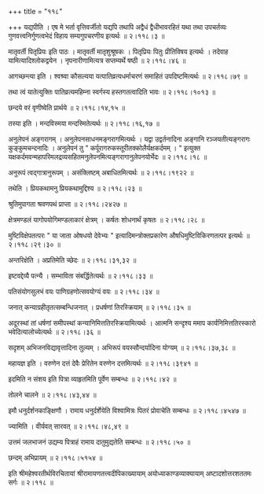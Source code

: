 +++
title = "११८"

+++
यद्यपीति । एष मे भर्ता वृत्तिवर्जीतो यद्यपि तथापि अद्वैधं द्वैधीभावरहितं यथा तथा उपचर्तव्यः गुणवत्त्वनिर्गुणत्वभेदं विहाय सम्यगुपचरणीय इत्यर्थः  ॥  २।११८।३  ॥   

  

मातृवर्ती पितृप्रियः इति पाठः । मातृवर्ती मातृशुश्रूषकः । पितृप्रियः पितुः प्रीतिविषय इत्यर्थः । तदेवाह यामित्यादिश्लोकद्वयेन । नृपनारीणामित्यत्र सप्तम्यर्थे षष्ठी  ॥  २।११८।४६  ॥   

  

आगच्छन्त्या इति । श्वश्र्वा कौसल्यया यत्पातिव्रत्यधर्माचरणं समाहितं उपदिष्टमित्यर्थः  ॥  २।११८।७९  ॥   

  

तथा त्वं यातेत्युक्तिः पातिव्रत्यमहिम्ना स्वर्गस्य हस्तगतत्वादिति भावः  ॥  २।११८।१०१३  ॥   

  

छन्दये वरं वृणीष्वेति प्रार्थये  ॥  २।११८।१४,१५  ॥   

  

तस्या इति । मन्दविस्मया मन्दस्मितेत्यर्थः  ॥  २।११८।१६,१७  ॥   

  

अनुलेपनं अङ्गरागम् । अनुलेपनसाधनमङ्गरागमित्यर्थः । यद्वा उद्वर्तनादिना अङ्गानि रञ्जयतीत्यङ्गरागः कुङ्कुमचन्दनादिः । अनुलेपनं तु " कर्पूरागरुकस्तूरीतक्कोलैर्यक्षकर्दमम् । " इत्युक्त यक्षकर्दमवन्महापरिमलद्रव्यसहितमनुलेपनमित्यङ्गरागानुलेपनयोर्भेदः  ॥  २।११८।१८  ॥   

  

अनुरूपं त्वद्गात्रानुरूपम् । असंक्लिष्टम् अबाधितमित्यर्थः  ॥  २।११८।१९२२  ॥   

  

तथेति । प्रियकथामनु प्रियकथामुद्दिश्य  ॥  २।११८।२३  ॥   

  

श्रुतिमुपागता श्रवणपथं प्राप्ता  ॥  २।११८।२४२७  ॥   

  

क्षेत्रमण्डलं यागोपयोगिमण्डलाकारं क्षेत्रम् । कर्षतः शोधनार्थं कृषतः  ॥  २।११८।२८  ॥   

  

मुष्टिविक्षेपतत्परः " या जाता ओषधयो देवेभ्यः " इत्यादिमन्त्रोक्तप्रकारेण औषधिमुष्टिविकिरणतत्पर इत्यर्थः  ॥  २।११८।२९।३०  ॥   

  

अन्तरिक्षेति । अप्रतिमेति च्छेदः  ॥  २।११८।३१,३२  ॥   

  

इष्टवद्देव्यै पत्न्यै । सम्भाविता संबर्द्धितेत्यर्थः  ॥  २।११८।३३  ॥   

  

पतिसंयोगसुलभं वयः पाणिग्रहणोत्सवयोग्यं वयः  ॥  २।११८।३४  ॥   

  

जनात् कन्याग्रहीतृतत्सम्बन्धिजनात् । प्रधर्षणां तिरस्क्रियाम्  ॥  २।११८।३५  ॥   

  

अदूरस्थां तां धर्षणां समीपस्थां कन्यानिमित्ततिरस्क्रियामित्यर्थः । आत्मनि सन्दृश्य ममाप कार्यनिमित्ततिरस्कारो भवेदित्यालोच्येत्यर्थः  ॥  २।११८।३६  ॥   

  

सदृशम् अभिजनविद्यावृत्तादिना तुल्यम् । अभिरूपं वयस्सौन्दर्यादिना योग्यम्  ॥  २।११८।३७,३८  ॥   

  

महायज्ञ इति । वरुणेन दत्तं देवैः प्रेरितेन वरुणेन दत्तमित्यर्थः  ॥  २।११८।३९४१  ॥   

  

इदमिति न संशय इति पित्रा व्याहृतमिति पूर्वेण सम्बन्धः  ॥  २।११८।४२  ॥   

  

तोलने चालने  ॥  २।११८।४३,४४  ॥   

  

इमौ धनुर्दर्शनकाङ्क्षिणौ । रामाय धनुर्दर्शेयेति विश्वामित्रः पितरं प्रोवाचेति सम्बन्धः  ॥  २।११८।४५४७  ॥   

  

ज्यामिति । वीर्यवत् सारवत्  ॥  २।११८।४८,४९  ॥   

  

उत्तमं जलभाजनं उद्यम्य पित्राहं रामाय दातुमुद्यतेति सम्बन्धः  ॥  २।११८।५०  ॥   

  

छन्दम् अभिप्रायम्  ॥  २।११८।५१५४  ॥   

  

इति श्रीमहेश्वरतीर्थविरचितायां श्रीरामायणतत्त्वदीपिकाख्यायाम् अयोध्याकाण्डव्याक्यायाम् अष्टादशोत्तरशततमः सर्गः  ॥  २।११८  ॥   

  

  

